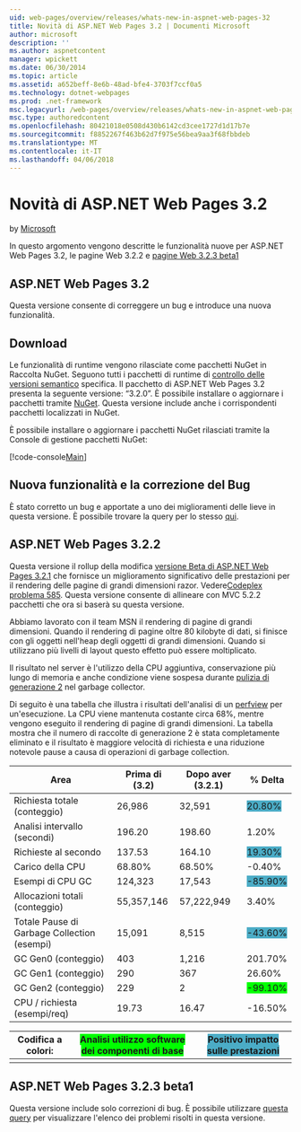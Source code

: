 ```yaml
---
uid: web-pages/overview/releases/whats-new-in-aspnet-web-pages-32
title: Novità di ASP.NET Web Pages 3.2 | Documenti Microsoft
author: microsoft
description: ''
ms.author: aspnetcontent
manager: wpickett
ms.date: 06/30/2014
ms.topic: article
ms.assetid: a652beff-8e6b-48ad-bfe4-3703f7ccf0a5
ms.technology: dotnet-webpages
ms.prod: .net-framework
msc.legacyurl: /web-pages/overview/releases/whats-new-in-aspnet-web-pages-32
msc.type: authoredcontent
ms.openlocfilehash: 80421018e0508d430b6142cd3cee1727d1d17b7e
ms.sourcegitcommit: f8852267f463b62d7f975e56bea9aa3f68fbbdeb
ms.translationtype: MT
ms.contentlocale: it-IT
ms.lasthandoff: 04/06/2018
---
```

<a name="whats-new-in-aspnet-web-pages-32"></a>Novità di ASP.NET Web Pages 3.2
====================
by [Microsoft](https://github.com/microsoft)

In questo argomento vengono descritte le funzionalità nuove per ASP.NET Web Pages 3.2, le pagine Web 3.2.2 e [pagine Web 3.2.3 beta1](https://blogs.msdn.com/b/webdev/archive/2014/12/17/asp-net-mvc-5-2-3-web-pages-5-2-3-and-web-api-5-2-3-beta-releases.aspx)

## <a name="aspnet-web-pages-32"></a>ASP.NET Web Pages 3.2

Questa versione consente di correggere un bug e introduce una nuova funzionalità.

## <a name="download"></a>Download

Le funzionalità di runtime vengono rilasciate come pacchetti NuGet in Raccolta NuGet. Seguono tutti i pacchetti di runtime di [controllo delle versioni semantico](http://semver.org/) specifica. Il pacchetto di ASP.NET Web Pages 3.2 presenta la seguente versione: &ldquo;3.2.0&rdquo;. È possibile installare o aggiornare i pacchetti tramite [NuGet](http://www.nuget.org/packages/Microsoft.AspNet.WebPages/). Questa versione include anche i corrispondenti pacchetti localizzati in NuGet.

È possibile installare o aggiornare i pacchetti NuGet rilasciati tramite la Console di gestione pacchetti NuGet:

[!code-console[Main](whats-new-in-aspnet-web-pages-32/samples/sample1.cmd)]

## <a name="new-feature-and-bug-fix"></a>Nuova funzionalità e la correzione del Bug

È stato corretto un bug e apportate a uno dei miglioramenti delle lieve in questa versione. È possibile trovare la query per lo stesso [qui](https://aspnetwebstack.codeplex.com/workitem/list/advanced?keyword=&amp;status=Closed&amp;type=All&amp;priority=All&amp;release=v5.2%20RC|v5.2%20RTM&amp;assignedTo=All&amp;component=Web%20Pages%2FRazor&amp;sortField=Id&amp;sortDirection=Descending&amp;page=0&amp;reasonClosed=Fixed).

## <a name="aspnet-web-pages-322"></a>ASP.NET Web Pages 3.2.2

Questa versione il rollup della modifica [versione Beta di ASP.NET Web Pages 3.2.1](https://blogs.msdn.com/b/webdev/archive/2014/07/28/announcing-the-beta-release-of-web-pages-3-2-1.aspx) che fornisce un miglioramento significativo delle prestazioni per il rendering delle pagine di grandi dimensioni razor. Vedere[Codeplex problema 585](https://aspnetwebstack.codeplex.com/workitem/585). Questa versione consente di allineare con MVC 5.2.2 pacchetti che ora si baserà su questa versione.

Abbiamo lavorato con il team MSN il rendering di pagine di grandi dimensioni. Quando il rendering di pagine oltre 80 kilobyte di dati, si finisce con gli oggetti nell'heap degli oggetti di grandi dimensioni. Quando si utilizzano più livelli di layout questo effetto può essere moltiplicato.

Il risultato nel server è l'utilizzo della CPU aggiuntiva, conservazione più lungo di memoria e anche condizione viene sospesa durante [pulizia di generazione 2](https://msdn.microsoft.com/en-us/library/ms973837.aspx) nel garbage collector.

Di seguito è una tabella che illustra i risultati dell'analisi di un [perfview](https://channel9.msdn.com/Series/PerfView-Tutorial) per un'esecuzione. La CPU viene mantenuta costante circa 68%, mentre vengono eseguito il rendering di pagine di grandi dimensioni. La tabella mostra che il numero di raccolte di generazione 2 è stata completamente eliminato e il risultato è maggiore velocità di richiesta e una riduzione notevole pause a causa di operazioni di garbage collection.

| **Area** | **Prima di (3.2)** | **Dopo aver (3.2.1)** | **% Delta** |
| --- | --- | --- | --- |
| Richiesta totale (conteggio) | 26,986 | 32,591 | <font style="background-color: #4bacc6">20.80%</font> |
| Analisi intervallo (secondi) | 196.20 | 198.60 | 1.20% |
| Richieste al secondo | 137.53 | 164.10 | <font style="background-color: #4bacc6">19.30%</font> |
| Carico della CPU | 68.80% | 68.50% |  -0.40% |
| Esempi di CPU GC | 124,323 | 17,543 | <font style="background-color: #4bacc6">-85.90%</font> |
| Allocazioni totali (conteggio) | 55,357,146 | 57,222,949 | 3.40% |
| Totale Pause di Garbage Collection (esempi) | 15,091 | 8,515 | <font style="background-color: #4bacc6">-43.60%</font> |
| GC Gen0 (conteggio) | 403 | 1,216 | 201.70% |
| GC Gen1 (conteggio) | 290 | 367 | 26.60% |
| GC Gen2 (conteggio) | 229 | 2 | <font style="background-color: #00ff00">-99.10%</font> |
| CPU / richiesta (esempi/req) | 19.73 | 16.47 | -16.50% |

| Codifica a colori: | <font style="background-color: #00ff00">Analisi utilizzo software dei componenti di base</font> | <font style="background-color: #4bacc6">Positivo impatto sulle prestazioni</font> |
|---------------|-----------------------------------------------------------------|-------------------------------------------------------------------------------|
|               |                                                                 |                                                                               |

## <a name="aspnet-web-pages-323-beta1"></a>ASP.NET Web Pages 3.2.3 beta1

Questa versione include solo correzioni di bug. È possibile utilizzare [questa query](https://aspnetwebstack.codeplex.com/workitem/list/advanced?keyword=&amp;status=Closed&amp;type=All&amp;priority=All&amp;release=v5.2.3%20Beta&amp;assignedTo=All&amp;component=Web%20Pages%2FRazor&amp;sortField=LastUpdatedDate&amp;sortDirection=Descending&amp;page=0&amp;reasonClosed=Fixed) per visualizzare l'elenco dei problemi risolti in questa versione.
